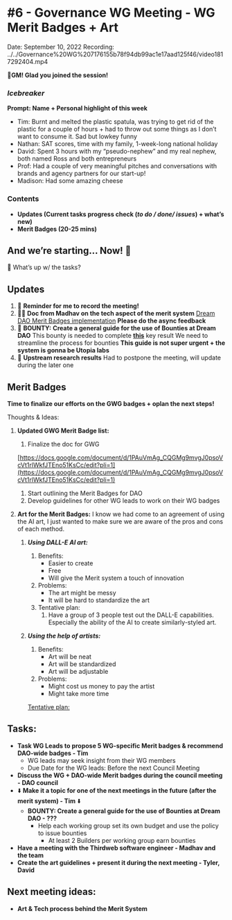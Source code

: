 # #6 - Governance WG Meeting - WG Merit Badges + Art

Date: September 10, 2022
Recording: ../../Governance%20WG%207176155b78f94db99ac1e17aad125f46/video1817292404.mp4

🌱**GM! Glad you joined the session!** 

### *Icebreaker*

**Prompt: Name + Personal highlight of this week**

- Tim: Burnt and melted the plastic spatula, was trying to get rid of the plastic for a couple of hours + had to throw out some things as I don’t want to consume it. Sad but lowkey funny
- Nathan: SAT scores, time with my family, 1-week-long national holiday
- David: Spent 3 hours with my “pseudo-nephew” and my real nephew, both named Ross and both entrepreneurs
- Prof: Had a couple of very meaningful pitches and conversations with brands and agency partners for our start-up!
- Madison: Had some amazing cheese

### Contents

- **Updates (Current tasks progress check (*to do / done/ issues*) + what’s new)**
- **Merit Badges (20-25 mins)**

## And we’re starting... Now! 🚀

<aside>
📢 What’s up w/ the tasks?

## Updates

1. 🔴 **Reminder for me to record the meeting!**
2. 🧑‍💻 **Doc from Madhav on the tech aspect of the merit system**
[Dream DAO Merit Badges implementation](../../../../Design%20Documents%20&%20Braindumps%2096c62424d0454ec2bd5170ad5dce5dae/Dream%20DAO%20Merit%20Badges%20implementation%20936a577c2f3249809d49b0d1508ef308.md) 
**Please do the async feedback** 
3. 💸 **BOUNTY:** **Create a general guide for the use of Bounties at Dream DAO**
This bounty is needed to complete [**this**](../../../../Document%20Archive%20816b78f2e0c6400e8ce641cdd07e5402/Dream%20DAO%20Working%20Groups%20Home%20Season%201%204d1702104a2f4180a27e92b0510bd283/Dream%20DAO%20Phase%201%20Working%20Groups%20c53752864e064f6da1b9f1c4ed1019ba/Governance%20WG%20%5BLegacy%5D%20a464f56462524c87842951a5c5d8b9f0/Governance%20WG%20in%20Season%202%207538a4c8c3a8416cba1924d3b0457068.md) key result
We need to streamline the process for bounties 
**This guide is not super urgent + the system is gonna be Utopia labs**
4. 🔎 **Upstream research results**
Had to postpone the meeting, will update during the later one
</aside>

## Merit Badges

**Time to finalize our efforts on the GWG badges + oplan the next steps!**

Thoughts & Ideas:

1. **Updated GWG Merit Badge list:** 
    1. Finalize the doc for GWG 
    
    [https://docs.google.com/document/d/1PAuVmAg_CQGMg9mvgJ0psoVcVt1rlWkfJTEno51KsCc/edit?pli=1](https://docs.google.com/document/d/1PAuVmAg_CQGMg9mvgJ0psoVcVt1rlWkfJTEno51KsCc/edit?pli=1)
    
    1. Start outlining the Merit Badges for DAO
    2. Develop guidelines for other WG leads to work on their WG badges
    
2. **Art for the Merit Badges:**
I know we had come to an agreement of using the AI art, I just wanted to make sure we are aware of the pros and cons of each method.
    1. ***Using DALL-E AI art:***
        1. Benefits:
            - Easier to create
            - Free
            - Will give the Merit system a touch of innovation
        2. Problems:
            - The art might be messy
            - It will be hard to standardize the art
        3. Tentative plan:
            1. Have a group of 3 people test out the DALL-E capabilities. Especially the ability of the AI to create similarly-styled art.
        
    2. ***Using the help of artists:***
        1. Benefits:
            - Art will be neat
            - Art will be standardized
            - Art will be adjustable
        2. Problems:
            - Might cost us money to pay the artist
            - Might take more time
        
        [Tentative plan:](../../../../Design%20Documents%20&%20Braindumps%2096c62424d0454ec2bd5170ad5dce5dae/Dream%20DAO%20Merit%20Badges%20implementation%20936a577c2f3249809d49b0d1508ef308/Tentative%20plan%20121cf21ec6a44048b7a3d1dbb16399fd.md)
        

## Tasks:

- **Task WG Leads to propose 5 WG-specific Merit badges & recommend DAO-wide badges - Tim**
    - WG leads may seek insight from their WG members
    - Due Date for the WG leads: Before the next Council Meeting
- **Discuss the WG + DAO-wide Merit badges during the council meeting - DAO council**
- ⬇️ **Make it a topic for one of the next meetings in the future (after the merit system) - Tim** ⬇️
    - **BOUNTY: Create a general guide for the use of Bounties at Dream DAO - ???**
        - Help each working group set its own budget and use the policy to issue bounties
            - At least 2 Builders per working group earn bounties
- **Have a meeting with the Thirdweb software engineer - Madhav and the team**
- **Create the art guidelines + present it during the next meeting - Tyler, David**

## **Next meeting ideas:**

- **Art & Tech process behind the Merit System**